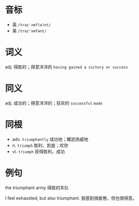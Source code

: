 # 音标

- 英 `/traɪ'ʌmf(ə)nt/`
- 美 `/traɪ'ʌmfənt/`

# 词义

adj. 得胜的；得意洋洋的
`having gained a victory or success`

# 同义

adj. 成功的；得意洋洋的；狂欢的
`successful` `made`

# 同根

- adv. `triumphantly` 成功地；耀武扬威地
- n. `triumph` 胜利，凯旋；欢欣
- vi. `triumph` 获得胜利，成功

# 例句

the triumphant army
得胜的军队

I feel exhausted, but also triumphant.
我感到很疲倦，但也很得意。


